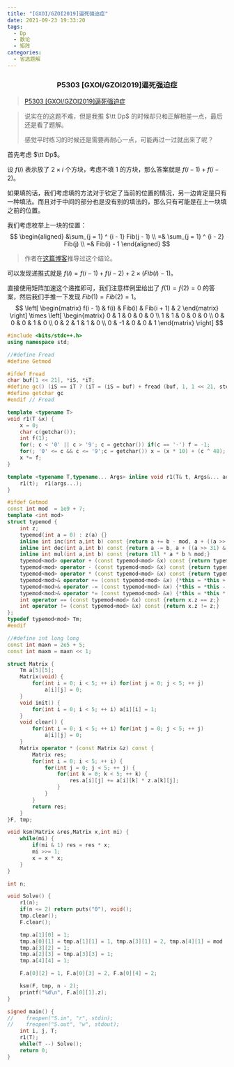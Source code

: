 ```yaml
---
title: "[GXOI/GZOI2019]逼死强迫症"
date: 2021-09-23 19:33:20
tags: 
  - Dp
  - 数论
  - 矩阵
categories: 
  - 省选题解
---
```


<h3><center>P5303 [GXOI/GZOI2019]逼死强迫症</center></h3>

> [P5303 [GXOI/GZOI2019]逼死强迫症](https://www.luogu.com.cn/problem/P5303)

> 说实在的这题不难，但是我推 $\tt Dp$ 的时候却只和正解相差一点，最后还是看了题解。
>
> 感觉平时练习的时候还是需要再耐心一点，可能再过一过就出来了呢？

首先考虑 $\tt Dp$。

设 $f(i)$ 表示放了 $2 \times i$ 个方块，考虑不填 $1$ 的方块，那么答案就是 $f(i - 1) + f(i - 2)$。

如果填的话，我们考虑填的方法对于钦定了当前的位置的情况，另一边肯定是只有一种填法。而且对于中间的部分也是没有别的填法的，那么只有可能是在上一块填之前的位置。

我们考虑枚举上一块的位置：
$$
\begin{aligned}
&\sum_{j = 1} ^ {i - 1} Fib(j - 1) \\
=& \sum_{j = 1} ^ {i - 2} Fib(j) \\
=& Fib(i) - 1
\end{aligned}
$$

>  作者在[这篇博客](https://blog.csdn.net/sharp_legendgod/article/details/120436261)推导过这个结论。

可以发现递推式就是 $f(i) = f(i - 1) + f(i - 2) + 2 \times (Fib(i) - 1)$。

直接使用矩阵加速这个递推即可，我们注意样例里给出了 $f(1) = f(2) = 0$ 的答案，然后我们手推一下发现 $Fib(1) = Fib(2) = 1$。
$$
\left[
\begin{matrix}
f(i - 1) & f(i) & Fib(i) & Fib(i + 1) & 2 
\end{matrix}
\right]
\times
\left[
\begin{matrix}
0 & 1 & 0 & 0 & 0 \\
1 & 1 & 0 & 0 & 0 \\
0 & 0 & 0 & 1 & 0 \\
0 & 2 & 1 & 1 & 0 \\
0 & -1 & 0 & 0 & 1
\end{matrix}
\right]
$$

```cpp
#include <bits/stdc++.h>
using namespace std;

//#define Fread
#define Getmod

#ifdef Fread
char buf[1 << 21], *iS, *iT;
#define gc() (iS == iT ? (iT = (iS = buf) + fread (buf, 1, 1 << 21, stdin), (iS == iT ? EOF : *iS ++)) : *iS ++)
#define getchar gc
#endif // Fread

template <typename T>
void r1(T &x) {
	x = 0;
	char c(getchar());
	int f(1);
	for(; c < '0' || c > '9'; c = getchar()) if(c == '-') f = -1;
	for(; '0' <= c && c <= '9';c = getchar()) x = (x * 10) + (c ^ 48);
	x *= f;
}

template <typename T,typename... Args> inline void r1(T& t, Args&... args) {
    r1(t);  r1(args...);
}

#ifdef Getmod
const int mod  = 1e9 + 7;
template <int mod>
struct typemod {
    int z;
    typemod(int a = 0) : z(a) {}
    inline int inc(int a,int b) const {return a += b - mod, a + ((a >> 31) & mod);}
    inline int dec(int a,int b) const {return a -= b, a + ((a >> 31) & mod);}
    inline int mul(int a,int b) const {return 1ll * a * b % mod;}
    typemod<mod> operator + (const typemod<mod> &x) const {return typemod(inc(z, x.z));}
    typemod<mod> operator - (const typemod<mod> &x) const {return typemod(dec(z, x.z));}
    typemod<mod> operator * (const typemod<mod> &x) const {return typemod(mul(z, x.z));}
    typemod<mod>& operator += (const typemod<mod> &x) {*this = *this + x; return *this;}
    typemod<mod>& operator -= (const typemod<mod> &x) {*this = *this - x; return *this;}
    typemod<mod>& operator *= (const typemod<mod> &x) {*this = *this * x; return *this;}
    int operator == (const typemod<mod> &x) const {return x.z == z;}
    int operator != (const typemod<mod> &x) const {return x.z != z;}
};
typedef typemod<mod> Tm;
#endif

//#define int long long
const int maxn = 2e5 + 5;
const int maxm = maxn << 1;

struct Matrix {
    Tm a[5][5];
    Matrix(void) {
        for(int i = 0; i < 5; ++ i) for(int j = 0; j < 5; ++ j)
            a[i][j] = 0;
    }
    void init() {
        for(int i = 0; i < 5; ++ i) a[i][i] = 1;
    }
    void clear() {
        for(int i = 0; i < 5; ++ i) for(int j = 0; j < 5; ++ j)
            a[i][j] = 0;
    }
    Matrix operator * (const Matrix &z) const {
        Matrix res;
        for(int i = 0; i < 5; ++ i) {
            for(int j = 0; j < 5; ++ j) {
                for(int k = 0; k < 5; ++ k) {
                    res.a[i][j] += a[i][k] * z.a[k][j];
                }
            }
        }
        return res;
    }
}F, tmp;

void ksm(Matrix &res,Matrix x,int mi) {
    while(mi) {
        if(mi & 1) res = res * x;
        mi >>= 1;
        x = x * x;
    }
}

int n;

void Solve() {
    r1(n);
    if(n <= 2) return puts("0"), void();
    tmp.clear();
    F.clear();

    tmp.a[1][0] = 1;
    tmp.a[0][1] = tmp.a[1][1] = 1, tmp.a[3][1] = 2, tmp.a[4][1] = mod - 1;
    tmp.a[3][2] = 1;
    tmp.a[2][3] = tmp.a[3][3] = 1;
    tmp.a[4][4] = 1;

    F.a[0][2] = 1, F.a[0][3] = 2, F.a[0][4] = 2;

    ksm(F, tmp, n - 2);
    printf("%d\n", F.a[0][1].z);
}

signed main() {
//    freopen("S.in", "r", stdin);
//    freopen("S.out", "w", stdout);
    int i, j, T;
    r1(T);
    while(T --) Solve();
	return 0;
}
```






